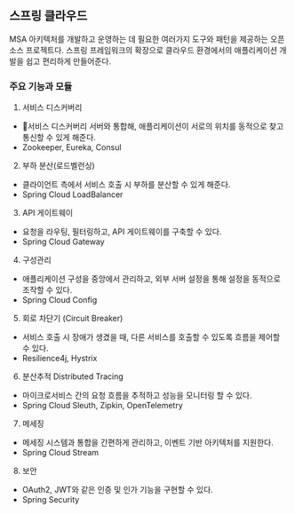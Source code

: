 ## 스프링 클라우드
MSA 아키텍처를 개발하고 운영하는 데 필요한 여러가지 도구와 패턴을 제공하는 오픈 소스 프로젝트다. 
스프링 프레임워크의 확장으로 클라우드 환경에서의 애플리케이션 개발을 쉽고 편리하게 만들어준다. 
### 주요 기능과 모듈
1. 서비스 디스커버리
- 서비스 디스커버리 서버와 통합해, 애플리케이션이 서로의 위치를 동적으로 찾고 통신할 수 있게 해준다. 
- Zookeeper, Eureka, Consul
2. 부하 분산(로드벨런싱)
- 클라이언트 측에서 서비스 호출 시 부하를 분산할 수 있게 해준다.
- Spring Cloud LoadBalancer
3. API 게이트웨이 
- 요청을 라우팅, 필터링하고, API 게이트웨이를 구축할 수 있다. 
- Spring Cloud Gateway
4. 구성관리 
- 애플리케이션 구성을 중앙에서 관리하고, 외부 서버 설정을 통해 설정을 동적으로 조작할 수 있다.
- Spring Cloud Config
5. 회로 차단기 (Circuit Breaker)
- 서비스 호출 시 장애가 생겼을 때, 다른 서비스를 호출할 수 있도록 흐름을 제어할 수 있다. 
- Resilience4j, Hystrix
6. 분산추적 Distributed Tracing
- 마이크로서비스 간의 요청 흐름을 추적하고 성능을 모니터링 할 수 있다. 
- Spring Cloud Sleuth, Zipkin, OpenTelemetry  
7. 메세징
- 메세징 시스템과 통합을 간편하게 관리하고, 이벤트 기반 아키텍처를 지원한다.   
- Spring Cloud Stream  
8. 보안
- OAuth2, JWT와 같은 인증 및 인가 기능을 구현할 수 있다. 
- Spring Security

